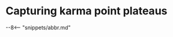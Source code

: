 <!-- SPDX-License-Identifier: CC-BY-4.0 -->
<!-- Copyright Contributors to the ODPi Egeria project. -->


# Capturing karma point plateaus



--8<-- "snippets/abbr.md"